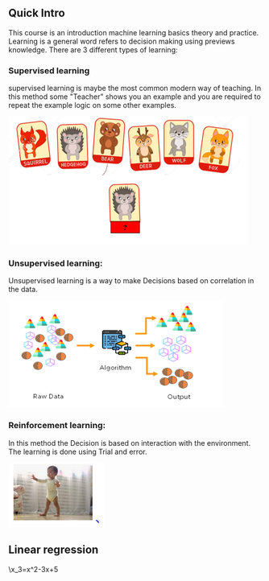 ## Quick Intro

This course is an introduction machine learning basics theory and practice. Learning is a general word refers to decision making using previews knowledge. There are 3 different types of learning:

### Supervised learning
supervised learning is maybe the most common modern way of teaching. In this method some "Teacher" shows you an example
and you are required to repeat the example logic on some other examples.


<img src="/Lesson_0/image1.PNG" >

### Unsupervised learning:

Unsupervised learning is a way to make Decisions based on correlation in the data.

<img src="/Lesson_0/Image2.PNG">


### Reinforcement learning:

In this method the Decision is based on interaction with the environment. The learning is done using Trial and error. 

<img src="/Lesson_0/Image3.PNG">
 


## Linear regression 

\\x_3=x^2-3x+5
